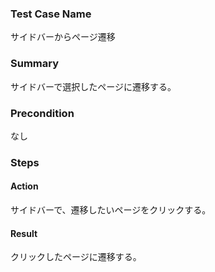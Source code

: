 ### Test Case Name
サイドバーからページ遷移

### Summary
サイドバーで選択したページに遷移する。

### Precondition
なし

### Steps

#### Action
サイドバーで、遷移したいページをクリックする。
#### Result
クリックしたページに遷移する。
